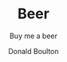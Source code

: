 ---
layout: productdetails
title: Beer
name: Buy Me A Beer
subtitle: Buy me a beer
description: I like beer a lot! IPA, Guinness, Stout, micro brews… Dead Guy Ale is my favorite but I love to try new ones. Buy me half-a-pint to get going or a pint to get a good buzz.
author: Donald Boulton
stock: 10
image: /build/cart/covers/beer-cover-320.jpg
images: 
  - /build/cart/covers/beer-cover-320.jpg
  - /build/cart/covers/beer-cover-800.jpg
  - /build/cart/covers/beer-cover-1200.jpg
  - /build/cart/covers/beer-cover.jpg

subtitle: Buy me a beer
garment_type: beer
price: '2.75'
sku: beer
sizes:
  - half-a-pint [2.75]
  - pint [5.50]
  - pitcher [12.00]

colors:
  - name: Light
    color: '#ececec'
    image: /build/cart/covers/beer-cover-320.jpg
  - name: Dark
    color: '000000'
    image: /build/cart/covers/german-dark-320.jpg

folder: _products
id: beer
loc: "/beer"
desc: Buy me a beer
private: false
github_editme_path: donaldboulton/DWB/blob/gh-pages/_products/beer.md
---